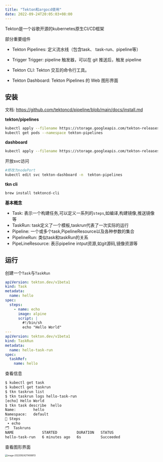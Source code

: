 ```yaml
---
title: "Tekton和argocd使用"
date: 2022-09-24T20:05:03+08:00
---
```


Tekton是一个谷歌开源的kubernetes原生CI/CD框架 

部分重要组件

- Tekton Pipelines:  定义流水线（包含task、 task-run、pipeline等）

- Trigger Trigger: pipeline 触发器，可以在 git 推送后，触发 pipeline

- Tekton CLI:  Tekton 交互的命令行工具。

- Tekton Dashboard: Tekton Pipelines 的 Web 图形界面

## 安装

文档: https://github.com/tektoncd/pipeline/blob/main/docs/install.md

**tekton/pipelines**

```bash
kubectl apply --filename https://storage.googleapis.com/tekton-releases/pipeline/latest/release.yaml
kubectl get pods --namespace tekton-pipelines
```

**dashboard**

```bash
kubectl apply --filename https://storage.googleapis.com/tekton-releases/dashboard/latest/tekton-dashboard-release.yaml
```

开放svc访问

```bash
#修改为nodePort
kubectl edit svc tekton-dashboard -n  tekton-pipelines 
```

**tkn cli**

```
brew install tektoncd-cli
```

**基本概念**

- Task: 表示一个构建任务,可以定义一系列的`steps`,如编译,构建镜像,推送镜像等
- TaskRun: task定义了一个模板,taskrun代表了一次实际的运行
- Pipeline: 一个或多个task,PipelineResource以及各种参数的集合
- PipelineRun: 类似task和taskRun的关系
- PipeLineResource: 表示pipeline intput资源,如git源码,镜像资源等

## 运行

创建一个`Task`与`TaskRun`

```yaml
apiVersion: tekton.dev/v1beta1
kind: Task
metadata:
  name: hello
spec:
  steps:
    - name: echo
      image: alpine
      script: |
        #!/bin/sh
        echo "Hello World"
---
apiVersion: tekton.dev/v1beta1
kind: TaskRun
metadata:
  name: hello-task-run
spec:
  taskRef:
    name: hello
```

查看信息

```bash
$ kubectl get task
$ kubectl get taskrun
$ tkn taskrun list
$ tkn taskrun logs hello-task-run
[echo] Hello World
$ tkn task describe  hello
Name:        hello
Namespace:   default
🦶 Steps
 ∙ echo
🗂  Taskruns
NAME             STARTED         DURATION   STATUS
hello-task-run   6 minutes ago   6s         Succeeded
```

查看图形界面

<img src="http://inksnw.asuscomm.com:3001/blog/Tekton和argocd使用_0e87c8f1eecf273adae9217db1ba60e8.png" alt="image-20220924211406813" style="zoom: 50%;" />
